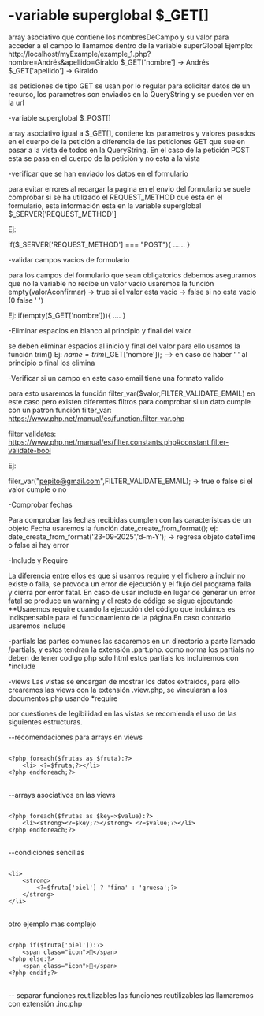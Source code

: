 <h1>-variable superglobal $_GET[]</h1>

array asociativo que contiene los nombresDeCampo y su valor
para acceder a el campo lo llamamos dentro de la variable superGlobal
Ejemplo:
http://localhost/myExample/example_1.php?nombre=Andrés&apellido=Giraldo
$_GET['nombre'] -> Andrés
$_GET['apellido'] -> Giraldo

las peticiones de tipo GET se usan por lo regular para solicitar
datos de un recurso, los parametros son enviados en la QueryString
y se pueden ver en la url

-variable superglobal $_POST[]

array asociativo igual a $_GET[], contiene los parametros y valores
pasados en el cuerpo de la petición a diferencia de las peticiones
GET que suelen pasar a la vista de todos en la QueryString. En el
caso de la petición POST esta se pasa en el cuerpo de la petición
y no esta a la vista

-verificar que se han enviado los datos en el formulario

para evitar errores al recargar la pagina en el envio del formulario
se suele comprobar si se ha utilizado el REQUEST_METHOD que 
esta en el formulario, esta información esta en la variable
superglobal $_SERVER['REQUEST_METHOD']

Ej:

if($_SERVER['REQUEST_METHOD'] === "POST"){
    ......
}

-validar campos vacios de formulario

para los campos del formulario que sean obligatorios
debemos asegurarnos que no la variable no recibe un valor
vacio usaremos la función 
empty(valorAconfirmar) -> true si el valor esta vacio
                       -> false si no esta vacio (0 false ' ')

Ej:
if(empty($_GET['nombre'])){
    ....
}

-Eliminar espacios en blanco al principio y final del valor

se deben eliminar espacios al inicio y final del valor
para ello usamos la función trim()
Ej:
$name=trim($_GET['nombre']); --> en caso de haber ' '
                                al principio o final los elimina


-Verificar si un campo en este caso email tiene una formato valido

para esto usaremos la función filter_var($valor,FILTER_VALIDATE_EMAIL)
en este caso pero existen diferentes filtros para 
comprobar si un dato cumple con un patron
función filter_var:
https://www.php.net/manual/es/function.filter-var.php

filter validates:
https://www.php.net/manual/es/filter.constants.php#constant.filter-validate-bool


Ej:

filer_var("pepito@gmail.com",FILTER_VALIDATE_EMAIL); 
                                                -> true o false 
                                                   si el valor
                                                   cumple o no

-Comprobar fechas

Para comprobar las fechas recibidas cumplen con las 
caracteristcas de un objeto  Fecha usaremos la función
date_create_from_format();
ej:
date_create_from_format('23-09-2025','d-m-Y'); -> regresa 
objeto dateTime o false si hay error

-Include y Require

La diferencia entre ellos es que si usamos require y el fichero
a incluir no existe o falla, se provoca un error de ejecución
y el flujo del programa falla y cierra por error fatal.
En caso de usar include en lugar de generar un error fatal se 
produce un warning y el resto de código se sigue ejecutando
**Usaremos require cuando la ejecución del código que incluimos
es indispensable para el funcionamiento de la página.En caso 
contrario usaremos include

-partials
las partes comunes las sacaremos en un directorio a parte llamado
/partials, y estos tendran la extensión .part.php.
como norma los partials no deben de tener codigo php solo html
estos partials los incluiremos con *include

-views
Las vistas se encargan de mostrar los datos extraidos,
para ello crearemos las views con la extensión .view.php,
se vincularan a los documentos php usando *require

por cuestiones de legibilidad en las vistas se recomienda
el uso de las siguientes estructuras.

--recomendaciones para arrays en views

<pre>
<code>
&lt;?php foreach($frutas as $fruta):?&gt;
    &lt;li&gt; &lt;?=$fruta;?&gt;&lt;/li&gt;
&lt;?php endforeach;?&gt;
</code>
</pre>

--arrays asociativos en las views
<pre>
<code>
&lt;?php foreach($frutas as $key=>$value):?&gt;
    &lt;li&gt;&lt;strong>&lt;?=$key;?&gt;&lt;/strong&gt; &lt;?=$value;?&gt;&lt;/li&gt;
&lt;?php endforeach;?&gt;
</code>
</pre>

--condiciones sencillas

<pre>
<code>
&lt;li&gt;
    &lt;strong&gt;
        &lt;?=$fruta['piel'] ? 'fina' : 'gruesa';?&gt;
    &lt;/strong&gt;
&lt;/li&gt;
</code>
</pre>

otro ejemplo mas complejo

<pre>
<code>
&lt;?php if($fruta['piel']):?&gt;
    &lt;span class="icon"&gt;🥥&lt;/span&gt;
&lt;?php else:?&gt;
    &lt;span class="icon"&gt;🍑&lt;/span&gt;
&lt;?php endif;?&gt;
</code>
</pre>

-- separar funciones reutilizables
las funciones reutilizables las llamaremos con extensión
.inc.php 

